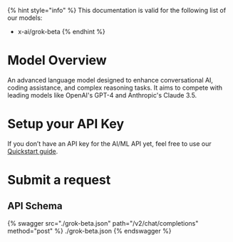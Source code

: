 [#references:start]: <> ({ "template": "openapi" })
{% hint style="info" %}
This documentation is valid for the following list of our models:
* x-ai/grok-beta
{% endhint %}

# Model Overview
An advanced language model designed to enhance conversational AI, coding assistance, and complex reasoning tasks. It aims to compete with leading models like OpenAI&#x27;s GPT-4 and Anthropic&#x27;s Claude 3.5.

# Setup your API Key
If you don’t have an API key for the AI/ML API yet, feel free to use our [Quickstart guide](https://docs.aimlapi.com/quickstart/setting-up).

# Submit a request
## API Schema
{% swagger src="./grok-beta.json" path="/v2/chat/completions" method="post" %}
./grok-beta.json
{% endswagger %}

[#references:end]: <> ({})